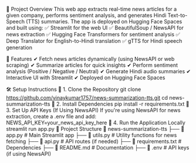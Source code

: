 🚀 Project Overview
This web app extracts real-time news articles for a given company, performs sentiment analysis, and generates Hindi Text-to-Speech (TTS) summaries. The app is deployed on Hugging Face Spaces and built using:
✅ Streamlit for the web UI
✅ BeautifulSoup / NewsAPI for news extraction
✅ Hugging Face Transformers for sentiment analysis
✅ Deep Translator for English-to-Hindi translation
✅ gTTS for Hindi speech generation

🎯 Features
✔ Fetch news articles dynamically (using NewsAPI or web scraping)
✔ Summarize articles for quick insights
✔ Perform sentiment analysis (Positive / Negative / Neutral)
✔ Generate Hindi audio summaries
✔ Interactive UI with Streamlit
✔ Deployed on Hugging Face Spaces

🛠️ Setup Instructions
🔹 1. Clone the Repository
git clone https://github.com/vinaykumar1757/news-summarization-tts.git
cd news-summarization-tts
🔹 2. Install Dependencies
pip install -r requirements.txt
🔹 3. Set Up API Keys (If Using NewsAPI)
If you're using NewsAPI for news extraction, create a .env file and add:
NEWS_API_KEY=your_news_api_key_here
🔹 4. Run the Application Locally
streamlit run app.py
📌 Project Structure
📂 news-summarization-tts
 ├── 📜 app.py                # Main Streamlit app
 ├── 📜 utils.py              # Utility functions for news fetching
 ├── 📜 api.py                # API routes (if needed)
 ├── 📜 requirements.txt      # Dependencies
 ├── 📜 README.md             # Documentation
 ├── 📜 .env                  # API keys (if using NewsAPI)
